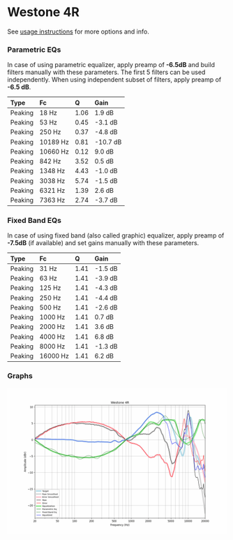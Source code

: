 # Westone 4R
See [usage instructions](https://github.com/jaakkopasanen/AutoEq#usage) for more options and info.

### Parametric EQs
In case of using parametric equalizer, apply preamp of **-6.5dB** and build filters manually
with these parameters. The first 5 filters can be used independently.
When using independent subset of filters, apply preamp of **-6.5 dB**.

| Type    | Fc       |    Q | Gain     |
|:--------|:---------|:-----|:---------|
| Peaking | 18 Hz    | 1.06 | 1.9 dB   |
| Peaking | 53 Hz    | 0.45 | -3.1 dB  |
| Peaking | 250 Hz   | 0.37 | -4.8 dB  |
| Peaking | 10189 Hz | 0.81 | -10.7 dB |
| Peaking | 10660 Hz | 0.12 | 9.0 dB   |
| Peaking | 842 Hz   | 3.52 | 0.5 dB   |
| Peaking | 1348 Hz  | 4.43 | -1.0 dB  |
| Peaking | 3038 Hz  | 5.74 | -1.5 dB  |
| Peaking | 6321 Hz  | 1.39 | 2.6 dB   |
| Peaking | 7363 Hz  | 2.74 | -3.7 dB  |

### Fixed Band EQs
In case of using fixed band (also called graphic) equalizer, apply preamp of **-7.5dB**
(if available) and set gains manually with these parameters.

| Type    | Fc       |    Q | Gain    |
|:--------|:---------|:-----|:--------|
| Peaking | 31 Hz    | 1.41 | -1.5 dB |
| Peaking | 63 Hz    | 1.41 | -3.9 dB |
| Peaking | 125 Hz   | 1.41 | -4.3 dB |
| Peaking | 250 Hz   | 1.41 | -4.4 dB |
| Peaking | 500 Hz   | 1.41 | -2.6 dB |
| Peaking | 1000 Hz  | 1.41 | 0.7 dB  |
| Peaking | 2000 Hz  | 1.41 | 3.6 dB  |
| Peaking | 4000 Hz  | 1.41 | 6.8 dB  |
| Peaking | 8000 Hz  | 1.41 | -1.3 dB |
| Peaking | 16000 Hz | 1.41 | 6.2 dB  |

### Graphs
![](./Westone%204R.png)